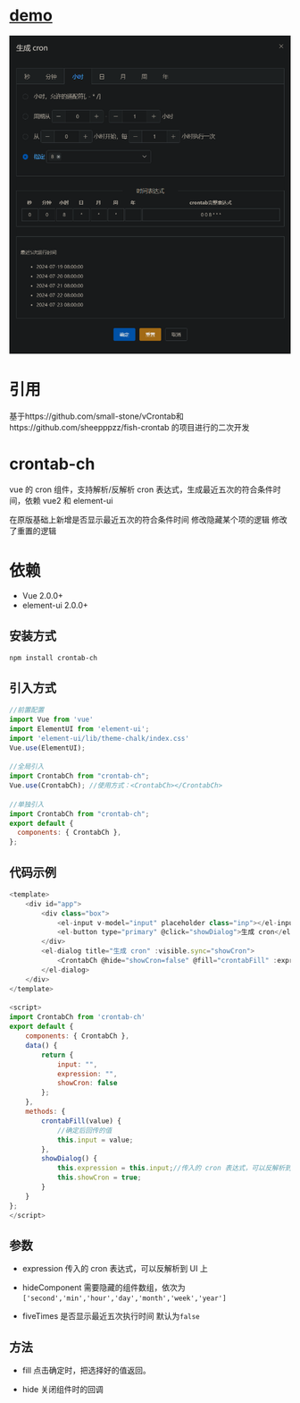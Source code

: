 # [demo](https://etscript.github.io/crontab-ch/dist/)

![](public/demo.png)

# 引用

基于https://github.com/small-stone/vCrontab和https://github.com/sheepppzz/fish-crontab 的项目进行的二次开发

# crontab-ch

vue 的 cron 组件，支持解析/反解析 cron 表达式，生成最近五次的符合条件时间，依赖 vue2 和 element-ui

在原版基础上新增是否显示最近五次的符合条件时间
修改隐藏某个项的逻辑
修改了重置的逻辑

# 依赖
+ Vue 2.0.0+
+ element-ui 2.0.0+

## 安装方式

```
npm install crontab-ch
```

## 引入方式

```javascript
//前置配置
import Vue from 'vue'
import ElementUI from 'element-ui';
import 'element-ui/lib/theme-chalk/index.css'
Vue.use(ElementUI);

//全局引入
import CrontabCh from "crontab-ch";
Vue.use(CrontabCh); //使用方式：<CrontabCh></CrontabCh>

//单独引入
import CrontabCh from "crontab-ch";
export default {
  components: { CrontabCh },
};
```

## 代码示例

```javascript
<template>
    <div id="app">
        <div class="box">
            <el-input v-model="input" placeholder class="inp"></el-input>
            <el-button type="primary" @click="showDialog">生成 cron</el-button>
        </div>
        <el-dialog title="生成 cron" :visible.sync="showCron">
            <CrontabCh @hide="showCron=false" @fill="crontabFill" :expression="expression"></CrontabCh>
        </el-dialog>
    </div>
</template>

<script>
import CrontabCh from 'crontab-ch'
export default {
    components: { CrontabCh },
    data() {
        return {
            input: "",
            expression: "",
            showCron: false
        };
    },
    methods: {
        crontabFill(value) {
            //确定后回传的值
            this.input = value;
        },
        showDialog() {
            this.expression = this.input;//传入的 cron 表达式，可以反解析到 UI 上
            this.showCron = true;
        }
    }
};
</script>
```

## 参数

- expression
  传入的 cron 表达式，可以反解析到 UI 上

- hideComponent
  需要隐藏的组件数组，依次为`['second','min','hour','day','month','week','year']`

- fiveTimes
  是否显示最近五次执行时间 默认为`false`

## 方法

- fill
  点击确定时，把选择好的值返回。

- hide
  关闭组件时的回调
